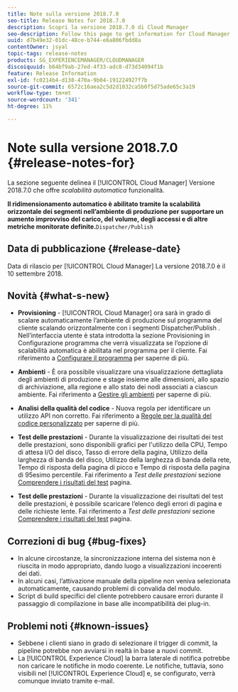 ```yaml
---
title: Note sulla versione 2018.7.0
seo-title: Release Notes for 2018.7.0
description: Scopri la versione 2018.7.0 di Cloud Manager
seo-description: Follow this page to get information for Cloud Manager Release 2018.7.0.
uuid: d7b49e32-01dc-48ce-b744-e6a806fbdd8a
contentOwner: jsyal
topic-tags: release-notes
products: SG_EXPERIENCEMANAGER/CLOUDMANAGER
discoiquuid: b64bf9ab-27ed-4f33-adc8-d73d34094f1b
feature: Release Information
exl-id: fc0214b4-d138-470a-9b04-191224927f7b
source-git-commit: 6572c16aea2c5d2d1032ca5b0f5d75ade65c3a19
workflow-type: tm+mt
source-wordcount: '341'
ht-degree: 11%

---
```


# Note sulla versione 2018.7.0 {#release-notes-for}

La sezione seguente delinea il [!UICONTROL Cloud Manager] Versione 2018.7.0 che offre *scalabilità automatica* funzionalità.

**Il ridimensionamento automatico è abilitato tramite la scalabilità orizzontale dei segmenti nell’ambiente di produzione per supportare un aumento improvviso del carico, del volume, degli accessi e di altre metriche monitorate definite.**`Dispatcher/Publish`

## Data di pubblicazione {#release-date}

Data di rilascio per [!UICONTROL Cloud Manager] La versione 2018.7.0 è il 10 settembre 2018.

## Novità {#what-s-new}

* **Provisioning** - [!UICONTROL Cloud Manager] ora sarà in grado di scalare automaticamente l’ambiente di produzione sul programma del cliente scalando orizzontalmente con i segmenti Dispatcher/Publish . Nell’interfaccia utente è stata introdotta la sezione Provisioning in Configurazione programma che verrà visualizzata se l’opzione di scalabilità automatica è abilitata nel programma per il cliente. Fai riferimento a [Configurare il programma](/help/getting-started/program-setup.md) per saperne di più.

* **Ambienti** - È ora possibile visualizzare una visualizzazione dettagliata degli ambienti di produzione e stage insieme alle dimensioni, allo spazio di archiviazione, alla regione e allo stato dei nodi associati a ciascun ambiente. Fai riferimento a [Gestire gli ambienti](/help/using/managing-environments.md) per saperne di più.

* **Analisi della qualità del codice** - Nuova regola per identificare un utilizzo API non corretto. Fai riferimento a [Regole per la qualità del codice personalizzato](/help/using/custom-code-quality-rules.md) per saperne di più.

* **Test delle prestazioni** - Durante la visualizzazione dei risultati dei test delle prestazioni, sono disponibili grafici per l&#39;utilizzo della CPU, Tempo di attesa I/O del disco, Tasso di errore della pagina, Utilizzo della larghezza di banda del disco, Utilizzo della larghezza di banda della rete, Tempo di risposta della pagina di picco e Tempo di risposta della pagina di 95esimo percentile. Fai riferimento a *Test delle prestazioni* sezione [Comprendere i risultati del test](/help/using/code-quality-testing.md) pagina.

* **Test delle prestazioni** - Durante la visualizzazione dei risultati del test delle prestazioni, è possibile scaricare l’elenco degli errori di pagina e delle richieste lente. Fai riferimento a *Test delle prestazioni* sezione [Comprendere i risultati del test](/help/using/code-quality-testing.md) pagina.

## Correzioni di bug {#bug-fixes}

* In alcune circostanze, la sincronizzazione interna del sistema non è riuscita in modo appropriato, dando luogo a visualizzazioni incoerenti dei dati.
* In alcuni casi, l’attivazione manuale della pipeline non veniva selezionata automaticamente, causando problemi di convalida del modulo.
* Script di build specifici del cliente potrebbero causare errori durante il passaggio di compilazione in base alle incompatibilità dei plug-in.

## Problemi noti {#known-issues}

* Sebbene i clienti siano in grado di selezionare il trigger di commit, la pipeline potrebbe non avviarsi in realtà in base a nuovi commit.
* La [!UICONTROL Experience Cloud] la barra laterale di notifica potrebbe non caricare le notifiche in modo coerente. Le notifiche, tuttavia, sono visibili nel [!UICONTROL Experience Cloud] e, se configurato, verrà comunque inviato tramite e-mail.
